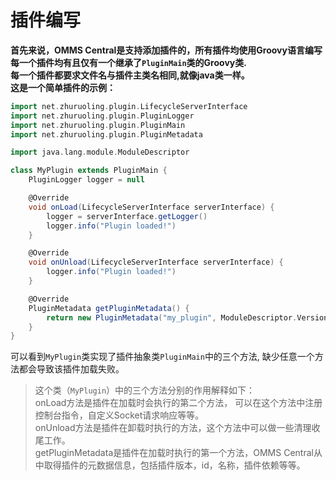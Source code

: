 # 插件编写

**首先来说，OMMS Central是支持添加插件的，所有插件均使用Groovy语言编写**  
**每一个插件均有且仅有一个继承了`PluginMain`类的Groovy类.**  
**每一个插件都要求文件名与插件主类名相同,就像java类一样。**  
**这是一个简单插件的示例：**  

```groovy
import net.zhuruoling.plugin.LifecycleServerInterface
import net.zhuruoling.plugin.PluginLogger
import net.zhuruoling.plugin.PluginMain
import net.zhuruoling.plugin.PluginMetadata

import java.lang.module.ModuleDescriptor

class MyPlugin extends PluginMain {
    PluginLogger logger = null

    @Override
    void onLoad(LifecycleServerInterface serverInterface) {
        logger = serverInterface.getLogger()
        logger.info("Plugin loaded!")
    }

    @Override
    void onUnload(LifecycleServerInterface serverInterface) {
        logger.info("Plugin loaded!")
    }

    @Override
    PluginMetadata getPluginMetadata() {
        return new PluginMetadata("my_plugin", ModuleDescriptor.Version.parse("0.0.1"), "ZhuRuoLing")
    }
}
```

可以看到`MyPlugin`类实现了插件抽象类`PluginMain`中的三个方法, 缺少任意一个方法都会导致该插件加载失败。  
>这个类（`MyPlugin`）中的三个方法分别的作用解释如下：  
> onLoad方法是插件在加载时会执行的第二个方法， 可以在这个方法中注册控制台指令，自定义Socket请求响应等等。  
> onUnload方法是插件在卸载时执行的方法，这个方法中可以做一些清理收尾工作。  
> getPluginMetadata是插件在加载时执行的第一个方法，OMMS Central从中取得插件的元数据信息，包括插件版本，id，名称，插件依赖等等。


